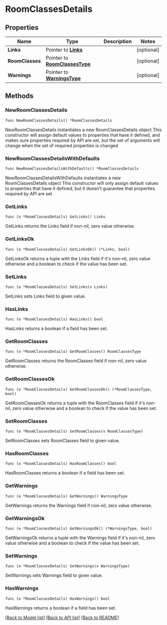 # RoomClassesDetails

## Properties

Name | Type | Description | Notes
------------ | ------------- | ------------- | -------------
**Links** | Pointer to [**Links**](Links.md) |  | [optional] 
**RoomClasses** | Pointer to [**RoomClassesType**](RoomClassesType.md) |  | [optional] 
**Warnings** | Pointer to [**WarningsType**](WarningsType.md) |  | [optional] 

## Methods

### NewRoomClassesDetails

`func NewRoomClassesDetails() *RoomClassesDetails`

NewRoomClassesDetails instantiates a new RoomClassesDetails object
This constructor will assign default values to properties that have it defined,
and makes sure properties required by API are set, but the set of arguments
will change when the set of required properties is changed

### NewRoomClassesDetailsWithDefaults

`func NewRoomClassesDetailsWithDefaults() *RoomClassesDetails`

NewRoomClassesDetailsWithDefaults instantiates a new RoomClassesDetails object
This constructor will only assign default values to properties that have it defined,
but it doesn't guarantee that properties required by API are set

### GetLinks

`func (o *RoomClassesDetails) GetLinks() Links`

GetLinks returns the Links field if non-nil, zero value otherwise.

### GetLinksOk

`func (o *RoomClassesDetails) GetLinksOk() (*Links, bool)`

GetLinksOk returns a tuple with the Links field if it's non-nil, zero value otherwise
and a boolean to check if the value has been set.

### SetLinks

`func (o *RoomClassesDetails) SetLinks(v Links)`

SetLinks sets Links field to given value.

### HasLinks

`func (o *RoomClassesDetails) HasLinks() bool`

HasLinks returns a boolean if a field has been set.

### GetRoomClasses

`func (o *RoomClassesDetails) GetRoomClasses() RoomClassesType`

GetRoomClasses returns the RoomClasses field if non-nil, zero value otherwise.

### GetRoomClassesOk

`func (o *RoomClassesDetails) GetRoomClassesOk() (*RoomClassesType, bool)`

GetRoomClassesOk returns a tuple with the RoomClasses field if it's non-nil, zero value otherwise
and a boolean to check if the value has been set.

### SetRoomClasses

`func (o *RoomClassesDetails) SetRoomClasses(v RoomClassesType)`

SetRoomClasses sets RoomClasses field to given value.

### HasRoomClasses

`func (o *RoomClassesDetails) HasRoomClasses() bool`

HasRoomClasses returns a boolean if a field has been set.

### GetWarnings

`func (o *RoomClassesDetails) GetWarnings() WarningsType`

GetWarnings returns the Warnings field if non-nil, zero value otherwise.

### GetWarningsOk

`func (o *RoomClassesDetails) GetWarningsOk() (*WarningsType, bool)`

GetWarningsOk returns a tuple with the Warnings field if it's non-nil, zero value otherwise
and a boolean to check if the value has been set.

### SetWarnings

`func (o *RoomClassesDetails) SetWarnings(v WarningsType)`

SetWarnings sets Warnings field to given value.

### HasWarnings

`func (o *RoomClassesDetails) HasWarnings() bool`

HasWarnings returns a boolean if a field has been set.


[[Back to Model list]](../README.md#documentation-for-models) [[Back to API list]](../README.md#documentation-for-api-endpoints) [[Back to README]](../README.md)


